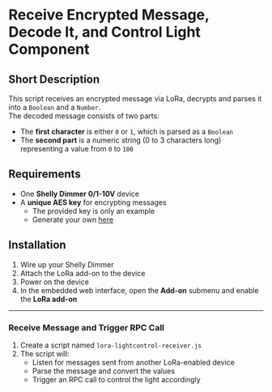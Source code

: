 # Receive Encrypted Message, Decode It, and Control Light Component

## Short Description

This script receives an encrypted message via LoRa, decrypts and parses it into a `Boolean` and a `Number`.  
The decoded message consists of two parts:
- The **first character** is either `0` or `1`, which is parsed as a `Boolean`
- The **second part** is a numeric string (0 to 3 characters long) representing a value from `0` to `100`

## Requirements

- One **Shelly Dimmer 0/1-10V** device  
- A **unique AES key** for encrypting messages  
  - The provided key is only an example  
  - Generate your own [here](https://generate-random.org/encryption-key-generator)

## Installation

1. Wire up your Shelly Dimmer  
2. Attach the LoRa add-on to the device  
3. Power on the device  
4. In the embedded web interface, open the **Add-on** submenu and enable the **LoRa add-on**

---

### Receive Message and Trigger RPC Call

1. Create a script named `lora-lightcontrol-receiver.js`  
2. The script will:
   - Listen for messages sent from another LoRa-enabled device  
   - Parse the message and convert the values  
   - Trigger an RPC call to control the light accordingly